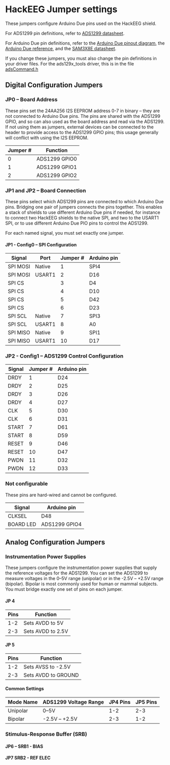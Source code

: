 # HackEEG Jumper settings

These jumpers configure Arduino Due pins used on the HackEEG shield.

For ADS1299 pin definitions, refer to [ADS1299 datasheet](http://www.ti.com/lit/ds/symlink/ads1299.pdf).

For Arduino Due pin definitions, refer to the [Arduino Due pinout diagram](https://raw.githubusercontent.com/adamfeuer/hackeeg-shield/master/docs/arduino_due_pinout.png), the [Arduino Due reference](https://www.arduino.cc/en/Main/ArduinoBoardDue), and the [SAM3X8E datasheet](http://www.atmel.com/Images/Atmel-11057-32-bit-Cortex-M3-Microcontroller-SAM3X-SAM3A_Datasheet.pdf).

If you change these jumpers, you must also change the pin definitions in your driver files. For the ads129x_tools driver, this is in the file [adsCommand.h](https://github.com/adamfeuer/ADS129x-tools/blob/master/ads129x_driver/adsCommand.h)

## Digital Configuration Jumpers


### JP0 – Board Address 

These pins set the 24AA256 I2S EEPROM address 0-7 in binary – they are not connected to Arduino Due pins. The pins are shared with the ADS1299 GPIO, and so can also used as the board address and read via the ADS1299. If not using them as jumpers, external devices can be connected to the header to provide access to the ADS1299 GPIO pins; this usage generally will conflict with using the I2S EEPROM.

| Jumper #	|Function				|
|------------	|------------------	|
| 0  	 		| ADS1299 GPIO0		|
| 1   			| ADS1299 GPIO1		|
| 2   			| ADS1299 GPIO2		|


### JP1 and JP2 – Board Connection

These pins select which ADS1299 pins are connected to which Arduino Due pins. Bridging one pair of jumpers connects the pins together. This enables a stack of shields to use different Arduino Due pins if needed, for instance to connect two HackEEG shields to the native SPI, and two to the USART1 SPI, or to use different Arduino Due PIO pins to control the ADS1299.

For each named signal, you must set exactly one jumper.
    
#### JP1 - Config0 – SPI Configuration


| Signal		|Port				|Jumper #	|Arduino pin |
|------------	|---------------	|--------	|----------- |
| SPI MOSI	|Native			| 1			| SPI4       |
| SPI MOSI	|USART1			| 2			| D16        |
| SPI CS		|					| 3			| D4         |
| SPI CS		|					| 4			| D10        |
| SPI CS		|					| 5			| D42        |
| SPI CS		|					| 6			| D23        |
| SPI SCL 	|Native			| 7			| SPI3       |
| SPI SCL 	|USART1			| 8			| A0         |
| SPI MISO 	|Native			| 9			| SPI1       |
| SPI MISO 	|USART1			| 10		| D17        |

      
### JP2 - Config1 – ADS1299 Control Configuration


| Signal		| Jumper #	|Arduino pin	|
|------------	|------------	|------------	|
| DRDY			| 1				| D24      	|
| DRDY			| 2				| D25      	|
| DRDY			| 3				| D26      	|
| DRDY			| 4				| D27      	|
| CLK			| 5				| D30      	|
| CLK			| 6				| D31      	|
| START		| 7				| D61      	|
| START		| 8				| D59      	|
| RESET		| 9				| D46      	|
| RESET		| 10			| D47      	|
| PWDN			| 11			| D32      	|
| PWDN			| 12			| D33      	|


### Not configurable

These pins are hard-wired and cannot be configured.

| Signal		|Arduino pin		|
|------------	|---------------	|
| CLKSEL		| D48				|
| BOARD LED	| ADS1299 GPIO4	|


## Analog Configuration Jumpers

### Instrumentation Power Supplies

These jumpers configure the instrumentation power supplies that supply the reference voltages for the ADS1299. You can set the ADS1299 to measure voltages in the 0–5V range (unipolar) or in the -2.5V – +2.5V range (bipolar). Bipolar is most commonly used for human or mammal subjects. You must bridge exactly one set of pins on each jumper.

#### JP 4

| Pins			| Function			|
|------------	|------------------	|
| 1-2			| Sets AVDD to 5V	|
| 2-3			| Sets AVDD to 2.5V	|
 
#### JP 5

| Pins			| Function				|
|------------	|----------------------	|
| 1-2			| Sets AVSS to -2.5V	|
| 2-3			| Sets AVDD to GROUND	|


#### Common Settings

| Mode Name	| ADS1299 Voltage Range		| JP4 Pins| JP5 Pins |
|------------	|-------------------------	|---------|--------- |
| Unipolar	| 0–5V							| 1-2     | 2-3      |
| Bipolar		| -2.5V – +2.5V				| 2-3     | 1-2      |


### Stimulus-Response Buffer (SRB)

#### JP6 – SRB1 - BIAS

#### JP7 SRB2 - REF ELEC 

